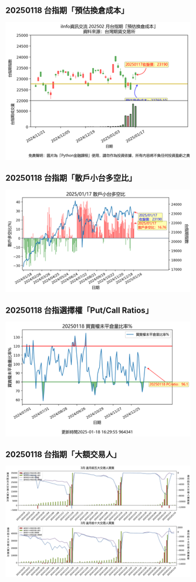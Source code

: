 ## 20250118 台指期「預估換倉成本」
![](images/txfcost.png)

## 20250118 台指期「散戶小台多空比」
![](images/bbiri.png)

## 20250118 台指選擇權「Put/Call Ratios」
![](images/pcratio.png)

## 20250118 台指期「大額交易人」
![](images/blocktrade.png)

